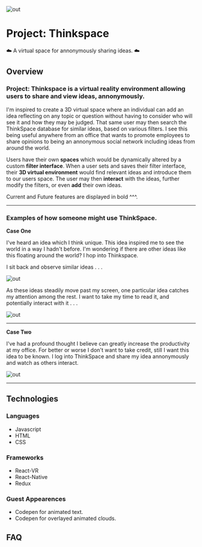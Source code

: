 

![out](https://user-images.githubusercontent.com/27021764/34580061-87fc5ace-f159-11e7-8453-272fbda16a4b.png)
# Project: Thinkspace
:cloud: A virtual space for annonymously sharing ideas. :cloud:

## Overview
 
<h3>Project: Thinkspace is a virtual reality environment allowing users to share and view ideas, annonymously.</h3>

I'm inspired to create a 3D virtual space where an individual can add an idea reflecting on any topic or question without having to consider who will see it and how they may be judged. That same user may then search the ThinkSpace database for similar ideas, based on various filters. I see this being useful anywhere from an office that wants to promote employees to share opinions to being an annonymous social network including ideas from around the world.

Users have their own **spaces** which would be dynamically altered by a custom **filter interface**. When a user sets and saves their filter interface, their **3D virtual environment** would find relevant ideas and introduce them to our users space. The user may then **interact** with the ideas, further modify the filters, or even **add** their own ideas. 

Current and Future features are displayed in bold ^^^.

------------------------------------------------------------------------------------
### Examples of how someone might use ThinkSpace.

**Case One**

I've heard an idea which I think unique. This idea inspired me to see the world in a way I hadn't before. I'm wondering if there are other ideas like this floating around the world? I hop into Thinkspace.

I sit back and observe similar ideas . . .

![out](https://user-images.githubusercontent.com/27021764/34579187-f1b288c0-f155-11e7-83f3-0c18b24929a1.gif)

As these ideas steadily move past my screen, one particular idea catches my attention among the rest. I want to take my time to read it, and potentially interact with it . . . 

![out](https://user-images.githubusercontent.com/27021764/34580783-30235052-f15c-11e7-8ec8-2ade21c7d7d2.gif)

------------------------------------------------------------------------------------
**Case Two**

I've had a profound thought I believe can greatly increase the productivity at my office. For better or worse I don't want to take credit, still I want this idea to be known. I log into ThinkSpace and share my idea annonymously and watch as others interact. 

![out](https://user-images.githubusercontent.com/27021764/34581609-16e916a0-f15f-11e7-9209-d9babab4cd9e.gif)

------------------------------------------------------------------------------------

## Technologies

### Languages
* Javascript
* HTML
* CSS

### Frameworks
* React-VR
* React-Native
* Redux

### Guest Appearences
* Codepen for animated text.
* Codepen for overlayed animated clouds.

## FAQ


